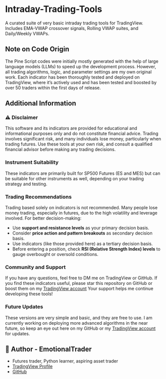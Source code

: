 # Intraday-Trading-Tools

A curated suite of very basic intraday trading tools for TradingView. Includes EMA-VWAP crossover signals, Rolling VWAP suites, and Daily/Weekly VWAPs.

## Note on Code Origin
The Pine Script codes were initially mostly generated with the help of large language models (LLMs) to speed up the development process. However, all trading algorithms, logic, and parameter settings are my own original work. Each indicator has been thoroughly tested and deployed on TradingView, where it’s actively used and has been tested and boosted by over 50 traders within the first days of release.

## Additional Information

### ⚠️ Disclaimer
This software and its indicators are provided for educational and informational purposes only and do not constitute financial advice. Trading involves significant risk, and many individuals lose money, particularly when trading futures. Use these tools at your own risk, and consult a qualified financial advisor before making any trading decisions.

### Instrument Suitability
These indicators are primarily built for SP500 Futures (ES and MES) but can be suitable for other instruments as well, depending on your trading strategy and testing.

### Trading Recommendations
Trading based solely on indicators is not recommended. Many people lose money trading, especially in futures, due to the high volatility and leverage involved. For better decision-making:
- Use **support and resistance levels** as your primary decision basis.
- Consider **price action and pattern breakouts** as secondary decision basis.
- Use indicators (like those provided here) as a tertiary decision basis.
- Before entering a position, check **RSI (Relative Strength Index) levels** to gauge overbought or oversold conditions.

### Community and Support
If you have any questions, feel free to DM me on TradingView or GitHub. If you find these indicators useful, please star this repository on GitHub or boost them on my [TradingView account](https://www.tradingview.com/u/EmotionalTrader777/) Your support helps me continue developing these tools!

### Future Updates
These versions are very simple and basic, and they are free to use. I am currently working on deploying more advanced algorithms in the near future, so keep an eye out here on my GitHub or my [TradingView account](https://www.tradingview.com/u/EmotionalTrader777/) for updates.

## 👤 Author - **EmotionalTrader**  

- Futures trader, Python learner, aspiring asset trader
- [TradingView Profile](https://www.tradingview.com/u/EmotionalTrader777/)  
- [GitHub](https://github.com/EmotionalTrader)
